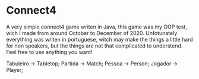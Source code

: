 # Connect4

A very simple connect4 game writen in Java, this game was my OOP test, wich I made from around October to December of 2020. Unfotunately everything was writen in portuguese, witch  may make the things a little hard for non speakers, but the things are not that complicated to understend. Feel free to use anything you want!

Tabuleiro -> Tabletop;
Partida -> Match;
Pessoa -> Person;
Jogador -> Player;
